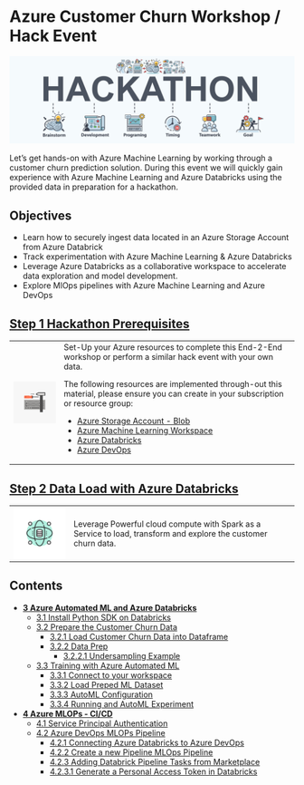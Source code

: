 # Azure Customer Churn Workshop / Hack Event

![hackathon design](/images/hackathon.jpg)

Let’s get hands-on with Azure Machine Learning by working through a customer churn prediction solution. During this event we will quickly gain experience with Azure Machine Learning and Azure Databricks using the provided data in preparation for a hackathon.

## Objectives

- Learn how to securely ingest data located in an Azure Storage Account from Azure Databrick
- Track experimentation with Azure Machine Learning & Azure Databricks
- Leverage Azure Databricks as a collaborative workspace to accelerate data exploration and model development.
- Explore MlOps pipelines with Azure Machine Learning and Azure DevOps

## [Step 1 Hackathon Prerequisites](01-PreReq/)

<table border=0>
<tr>
<td><img align="left" src="/images/config_img.png"> </td><td>Set-Up your Azure resources to complete this End-2-End workshop or perform a similar hack event with your own data.

The following resources are implemented through-out this material, please ensure you can create in your subscription or resource group:

- [Azure Storage Account - Blob](https://docs.microsoft.com/en-us/azure/storage/common/storage-account-overview)
- [Azure Machine Learning Workspace](https://docs.microsoft.com/en-us/azure/machine-learning/overview-what-is-azure-ml)
- [Azure Databricks](https://docs.microsoft.com/en-us/azure/azure-databricks/what-is-azure-databricks)
- [Azure DevOps](https://docs.microsoft.com/en-us/azure/devops/user-guide/what-is-azure-devops?view=azure-devops)
</td>
</tr>
</table>

## [Step 2 Data Load with Azure Databricks](02-DataLoad/)

<table border=0>
<tr>
<td><img align="left" src="/images/data_load.png" > </td><td>Leverage Powerful cloud compute with Spark as a Service to load, transform and explore the customer churn data.
</td>
</tr>
</table>

## Contents

- __[3 Azure Automated ML and Azure Databricks](03-AutoML/)__
  * [3.1 Install Python SDK on Databricks](03-AutoML/#31-install-python-sdk-on-databricks)
  * [3.2 Prepare the Customer Churn Data](03-AutoML/#32-prepare-the-customer-churn-data)
    + [3.2.1 Load Customer Churn Data into Dataframe](03-AutoML/#321-load-customer-churn-data-into-dataframe)
    + [3.2.2 Data Prep](03-AutoML/#322-data-prep)
      - [3.2.2.1 Undersampling Example](03-AutoML/#3221-undersampling-example)
  * [3.3 Training with Azure Automated ML](03-AutoML/#33-training-with-azure-automated-ml)
    + [3.3.1 Connect to your workspace](03-AutoML/#331-connect-to-your-workspace)
    + [3.3.2 Load Preped ML Dataset](03-AutoML/#332-load-preped-ml-dataset)
    + [3.3.3 AutoML Configuration](03-AutoML/#333-automl-configuration)
    + [3.3.4 Running and AutoML Experiment](03-AutoML/#334-running-and-automl-experiment)
- __[4 Azure MLOPs - CI/CD](04-MLOps-CICD/)__
  * [4.1 Service Principal Authentication](04-MLOps-CICD/#41-service-principal-authentication)
  * [4.2 Azure DevOps MLOPs Pipeline](04-MLOps-CICD/#42-azure-devops-mlops-pipeline)
    + [4.2.1 Connecting Azure Databricks to Azure DevOps](04-MLOps-CICD/#421-connecting-azure-databricks-to-azure-devops)
    + [4.2.2 Create a new Pipeline MLOps Pipeline](04-MLOps-CICD/#422-create-a-new-pipeline-mlops-pipeline)
    + [4.2.3 Adding Databrick Pipeline Tasks from Marketplace](04-MLOps-CICD/#423-adding-databrick-pipeline-tasks-from-marketplace)
    + [4.2.3.1 Generate a Personal Access Token in Databricks](04-MLOps-CICD/#4231-generate-a-personal-access-token-in-databricks)
